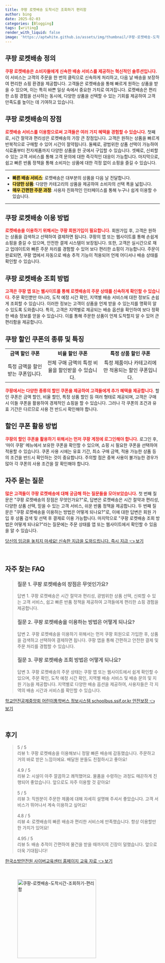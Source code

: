 ```yaml
---
title: 쿠팡 로켓배송 도착시간 조회하기 편리함
author: bing
date: 2025-02-03
categories: [Blogging]
tags: [writing]
render_with_liquid: false
image: 'https://aptwhite.github.io/assets/img/thumbnail/쿠팡-로켓배송-도착시간-조회하기-편리함.webp'
---
```



<h2 id='로켓배송 정의'>쿠팡 로켓배송 정의</h2>

<p><b><span style="color: #ee2323;">쿠팡 로켓배송은 소비자들에게 신속한 배송 서비스를 제공하는 혁신적인 솔루션입니다.</span></b> 이 서비스는 고객의 주문을 한 번의 클릭으로 신속하게 처리하고, 다음 날 배송을 보장하여 편리한 쇼핑 환경을 제공합니다. 고객들은 로켓배송을 통해 빠르게 원하는 상품을 받을 수 있으며, 이는 특히 바쁜 일상 속에서 중요한 가치로 여겨집니다. 로켓배송은 편리한 쇼핑 경험을 선사하는 동시에, 다양한 상품을 선택할 수 있는 기회를 제공하여 고객 만족도를 높이는 데 기여하고 있습니다.</p>

<h2 id='로켓배송의 장점'>쿠팡 로켓배송의 장점</h2>

<p><b><span style="color: #ee2323;">로켓배송 서비스를 이용함으로써 고객들은 여러 가지 혜택을 경험할 수 있습니다.</span></b> 첫째로, 시간 절약과 편리성은 로켓배송의 가장 큰 장점입니다. 고객은 원하는 상품을 빠르게 반복적으로 구매할 수 있어 시간이 절약됩니다. 둘째로, 광범위한 상품 선택이 가능하여 식료품부터 전자제품까지 다양한 상품을 한 곳에서 구입할 수 있습니다. 셋째로, 신뢰할 수 있는 고객 서비스를 통해 고객 문의에 대한 즉각적인 대응이 가능합니다. 마지막으로, 쉽고 빠른 반품 정책을 통해 소비자는 상품에 대한 걱정 없이 쇼핑을 즐길 수 있습니다.</p>

<hr />

<ul>
    <li><b><span style="background-color: #ffe066;">빠른 배송 서비스</span></b>: 로켓배송은 대부분의 상품을 다음 날 전달합니다.</li>
    <li><b><span style="background-color: #ffe066;">다양한 상품</span></b>: 다양한 카테고리의 상품을 제공하여 소비자의 선택 폭을 넓힙니다.</li>
    <li><b><span style="background-color: #ffe066;">매우 간편한 주문 과정</span></b>: 사용자 친화적인 인터페이스를 통해 누구나 쉽게 이용할 수 있습니다.</li>
</ul>

<hr />

<h2 id='로켓배송 이용방법'>쿠팡 로켓배송 이용 방법</h2>

<p><b><span style="color: #ee2323;">로켓배송을 이용하기 위해서는 쿠팡 회원가입이 필요합니다.</span></b> 회원가입 후, 고객은 원하는 상품을 검색하고 선택하여 결제하면 됩니다. 쿠팡의 앱 또는 웹사이트를 통해 손쉽게 쇼핑을 즐길 수 있으며, 안전한 결제 시스템이 보장됩니다. 또한, 고객은 실시간으로 재고 업데이트와 빠른 주문 처리를 경험할 수 있어 보다 편리한 쇼핑이 가능합니다. 주문이 완료되면, 쿠팡 앱에서 자동으로 배송 추적 기능이 적용되어 언제 어디서나 배송 상태를 확인할 수 있습니다.</p>

<h2 id='로켓배송 조회 방법'>쿠팡 로켓배송 조회 방법</h2>

<p><b><span style="color: #ee2323;">고객은 쿠팡 앱 또는 웹사이트를 통해 로켓배송의 주문 상태를 신속하게 확인할 수 있습니다.</span></b> 주문 확인뿐만 아니라, 도착 예정 시간 확인, 지역별 배송 서비스에 대한 정보도 손쉽게 조회할 수 있습니다. 이러한 정보는 고객이 상품을 언제 받을 수 있는지를 명확히 알 수 있도록 도와줍니다. 특히, 고객은 지역별로 제공되는 배송 옵션을 확인하여 보다 정확한 배송 정보를 얻을 수 있습니다. 이를 통해 주문한 상품이 언제 도착할지 알 수 있어 큰 편리함을 제공합니다.</p>

<h2 id='쿠팡 할인 쿠폰 특징'>쿠팡 할인 쿠폰의 종류 및 특징</h2>

<table>
    <tr>
        <td style="text-align: center; height: 17px;"><b>금액 할인 쿠폰</b></td>
        <td style="text-align: center; height: 17px;"><b>비율 할인 쿠폰</b></td>
        <td style="text-align: center; height: 17px;"><b>특정 상품 할인 쿠폰</b></td>
    </tr>
    <tr>
        <td style="text-align: center; height: 17px;">특정 금액을 할인받는 쿠폰입니다.</td>
        <td style="text-align: center; height: 17px;">전체 구매 금액의 특정 비율을 할인받을 수 있습니다.</td>
        <td style="text-align: center; height: 17px;">특정 제품이나 카테고리에만 적용되는 할인 쿠폰입니다.</td>
    </tr>
</table>

<p><b><span style="color: #ee2323;">쿠팡에서는 다양한 종류의 할인 쿠폰을 제공하여 고객들에게 추가 혜택을 제공합니다.</span></b> 할인 쿠폰은 금액 할인, 비율 할인, 특정 상품 할인 등 여러 형태로 제공되며, 고객은 구매 시 이들 쿠폰을 활용하여 경제적인 쇼핑을 할 수 있습니다. 그러나 각 쿠폰의 조건과 유효 기간은 다르므로 사용 전 반드시 확인해야 합니다.</p>

<h2 id='할인 쿠폰 활용 방법'>할인 쿠폰 활용 방법</h2>

<p><b><span style="color: #ee2323;">쿠팡의 할인 쿠폰을 활용하기 위해서는 먼저 쿠팡 계정에 로그인해야 합니다.</span></b> 로그인 후, ‘마이 쿠팡’ 메뉴에서 보유한 쿠폰을 확인할 수 있으며, 쇼핑 시 필요한 쿠폰을 선택하여 적용할 수 있습니다. 쿠폰 사용 시에는 유효 기간, 최소 구매 금액, 적용 가능한 상품 등의 조건을 반드시 확인하는 것이 중요합니다. 주의할 점은 중복 사용이 불가능한 경우가 많아 각 쿠폰의 사용 조건을 잘 확인해야 합니다.</p>

<h2 id='자주 묻는 질문'>자주 묻는 질문</h2>

<p><b><span style="color: #ee2323;">많은 고객들이 쿠팡 로켓배송에 대해 궁금해 하는 질문들을 모아보았습니다.</span></b> 첫 번째 질문은 "쿠팡 로켓배송의 장점은 무엇인가요?"로, 답변은 로켓배송은 시간 절약과 편리성, 다양한 상품 선택, 믿을 수 있는 고객 서비스, 쉬운 반품 정책을 제공합니다. 두 번째 질문은 "쿠팡 로켓배송을 이용하는 방법은 어떻게 되나요?"로, 이에 대한 답변은 회원 가입 후 상품 검색 및 선택 후 결제로 이용 가능합니다. 마지막으로 "쿠팡 로켓배송 조회 방법은 어떻게 되나요?"라는 질문에는 주문 상태를 앱 또는 웹사이트에서 확인할 수 있음을 알 수 있습니다.</p>


<p><a class="click-button" title="당신의 임금을 놓치지 마세요! 신속한 지급을 도와드립니다. 즉시 지급" href="https://aptwhite.github.io/posts/%EB%8B%B9%EC%8B%A0%EC%9D%98-%EC%9E%84%EA%B8%88%EC%9D%84-%EB%86%93%EC%B9%98%EC%A7%80-%EB%A7%88%EC%84%B8%EC%9A%94!-%EC%8B%A0%EC%86%8D%ED%95%9C-%EC%A7%80%EA%B8%89%EC%9D%84-%EB%8F%84%EC%99%80%EB%93%9C%EB%A6%BD%EB%8B%88%EB%8B%A4.-%EC%A6%89%EC%8B%9C-%EC%A7%80%EA%B8%89/" rel="dofollow">당신의 임금을 놓치지 마세요! 신속한 지급을 도와드립니다. 즉시 지급 👈 보기</a></p><br>
<h2 id='자주_찾는_FAQ'>자주 찾는 FAQ</h2>
<div itemscope="" itemtype="https://schema.org/FAQPage"> 
<blockquote> 
<div itemscope="" itemprop="mainEntity" itemtype="https://schema.org/Question"> 
<h3 itemprop="name">질문 1. 쿠팡 로켓배송의 장점은 무엇인가요?</h3> 
<div itemscope="" itemprop="acceptedAnswer" itemtype="https://schema.org/Answer"> 
<span itemprop="text"> 
<p>답변 1. 쿠팡 로켓배송은 시간 절약과 편리성, 광범위한 상품 선택, 신뢰할 수 있는 고객 서비스, 쉽고 빠른 반품 정책을 제공하여 고객들에게 편리한 쇼핑 경험을 제공합니다.</p> 
</span> 
</div> 
</div> 
<div itemscope="" itemprop="mainEntity" itemtype="https://schema.org/Question"> 
<h3 itemprop="name">질문 2. 쿠팡 로켓배송을 이용하는 방법은 어떻게 되나요?</h3> 
<div itemscope="" itemprop="acceptedAnswer" itemtype="https://schema.org/Answer"> 
<span itemprop="text"> 
<p>답변 2. 쿠팡 로켓배송을 이용하기 위해서는 먼저 쿠팡 회원으로 가입한 후, 상품을 검색하고 선택하여 결제하면 됩니다. 쿠팡 앱을 통해 간편하고 안전한 결제 및 주문 처리를 경험할 수 있습니다.</p> 
</span> 
</div> 
</div> 
<div itemscope="" itemprop="mainEntity" itemtype="https://schema.org/Question"> 
<h3 itemprop="name">질문 3. 쿠팡 로켓배송 조회 방법은 어떻게 되나요?</h3> 
<div itemscope="" itemprop="acceptedAnswer" itemtype="https://schema.org/Answer"> 
<span itemprop="text"> 
<p>답변 3. 쿠팡 로켓배송의 주문 상태는 쿠팡 앱 또는 웹사이트에서 쉽게 확인할 수 있으며, 주문 확인, 도착 예정 시간 확인, 지역별 배송 서비스 및 배송 문의 및 지원 기능을 제공합니다. 지역별로 다양한 배송 옵션을 제공하여, 사용자들은 각 지역의 배송 시간과 서비스를 확인할 수 있습니다.</p> 
</span> 
</div> 
</div> 
</blockquote> 
</div>
<p><a class="click-button" title="학교안전공제중앙회 어린이통학버스 정보시스템 schoolbus.ssif.or.kr 안전보장" href="https://aptwhite.github.io/posts/%ED%95%99%EA%B5%90%EC%95%88%EC%A0%84%EA%B3%B5%EC%A0%9C%EC%A4%91%EC%95%99%ED%9A%8C-%EC%96%B4%EB%A6%B0%EC%9D%B4%ED%86%B5%ED%95%99%EB%B2%84%EC%8A%A4-%EC%A0%95%EB%B3%B4%EC%8B%9C%EC%8A%A4%ED%85%9C-schoolbus.ssif.or.kr-%EC%95%88%EC%A0%84%EB%B3%B4%EC%9E%A5/" rel="dofollow">학교안전공제중앙회 어린이통학버스 정보시스템 schoolbus.ssif.or.kr 안전보장 👈 보기</a></p><br>
<h2 id='후기'>후기</h2>
<div itemscope itemtype="https://schema.org/Product">
  <blockquote>
  <div itemprop="review" itemscope itemtype="https://schema.org/Review">
      <div itemprop="reviewRating" itemscope itemtype="https://schema.org/Rating"> <span itemprop="ratingValue">5</span> / <span itemprop="bestRating">5</span> </div>
      <span itemprop="reviewBody">리뷰 1: 쿠팡 로켓배송을 이용해보니 정말 빠른 배송에 감동했습니다. 주문하고 거의 바로 받은 느낌이에요. 배달원 분들도 친절하시고 좋아요!</span>
  </div>
  <br>
  <div itemprop="review" itemscope itemtype="https://schema.org/Review">
      <div itemprop="reviewRating" itemscope itemtype="https://schema.org/Rating"> <span itemprop="ratingValue">4.9</span> / <span itemprop="bestRating">5</span> </div>
      <span itemprop="reviewBody">리뷰 2: 시설이 아주 깔끔하고 쾌적했어요. 물품을 수령하는 과정도 매끈하게 진행되어 좋았습니다. 앞으로도 자주 이용할 것 같아요!</span>
  </div>
  <br>
  <div itemprop="review" itemscope itemtype="https://schema.org/Review">
      <div itemprop="reviewRating" itemscope itemtype="https://schema.org/Rating"> <span itemprop="ratingValue">5</span> / <span itemprop="bestRating">5</span> </div>
      <span itemprop="reviewBody">리뷰 3: 직원분이 주문한 제품에 대해 자세히 설명해 주셔서 좋았습니다. 고객 서비스가 뛰어나서 계속 이용하고 싶어요!</span>
  </div>
  <br>
  <div itemprop="review" itemscope itemtype="https://schema.org/Review">
      <div itemprop="reviewRating" itemscope itemtype="https://schema.org/Rating"> <span itemprop="ratingValue">4.8</span> / <span itemprop="bestRating">5</span> </div>
      <span itemprop="reviewBody">리뷰 4: 로켓배송의 빠른 배송과 편리한 서비스에 만족했습니다. 항상 이용할만한 가치가 있어요!</span>
  </div>
  <br>
  <div itemprop="review" itemscope itemtype="https://schema.org/Review">
      <div itemprop="reviewRating" itemscope itemtype="https://schema.org/Rating"> <span itemprop="ratingValue">4.95</span> / <span itemprop="bestRating">5</span> </div>
      <span itemprop="reviewBody">리뷰 5: 배송 추적이 간편하여 물건을 받을 때까지의 긴장이 덜했습니다. 앞으로 더욱 기대됩니다!</span>
  </div>
  </blockquote>
</div>
<p><a class="click-button" title="한국소방안전원 사이버교육센터 홈페이지 교육 자료" href="https://aptwhite.github.io/posts/%ED%95%9C%EA%B5%AD%EC%86%8C%EB%B0%A9%EC%95%88%EC%A0%84%EC%9B%90-%EC%82%AC%EC%9D%B4%EB%B2%84%EA%B5%90%EC%9C%A1%EC%84%BC%ED%84%B0-%ED%99%88%ED%8E%98%EC%9D%B4%EC%A7%80-%EA%B5%90%EC%9C%A1-%EC%9E%90%EB%A3%8C/" rel="dofollow">한국소방안전원 사이버교육센터 홈페이지 교육 자료 👈 보기</a></p><br>
<figure class="image"><img src="https://aptwhite.github.io/assets/img/thumbnail/쿠팡-로켓배송-도착시간-조회하기-편리함.webp" alt="쿠팡-로켓배송-도착시간-조회하기-편리함" width="256" height="256"></figure>